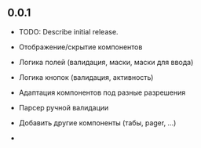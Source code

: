 ## 0.0.1

* TODO: Describe initial release.

* Отображение/скрытие компонентов
* Логика полей (валидация, маски, маски для ввода)
* Логика кнопок (валидация, активность)
* Адаптация компонентов под разные разрешения
* Парсер ручной валидации
* Добавить другие компоненты (табы, pager, ...)
* 